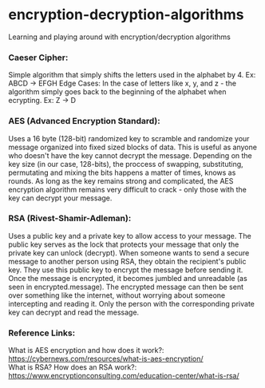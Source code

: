 # encryption-decryption-algorithms
Learning and playing around with encryption/decryption algorithms


### Caeser Cipher:
Simple algorithm that simply shifts the letters used in the alphabet by 4. 
Ex: ABCD -> EFGH
Edge Cases: In the case of letters like x, y, and z - the algorithm simply goes back to the beginning of the alphabet when ecrypting.
Ex: Z -> D

### AES (Advanced Encryption Standard):
Uses a 16 byte (128-bit) randomized key to scramble and randomize your message organized into fixed sized blocks of data. This is useful as anyone who doesn't have the key cannot decrypt the message. Depending on the key size (in our case, 128-bits), the proccess of swapping, substituting, permutating and mixing the bits happens a matter of times, knows as rounds. As long as the key remains strong and complicated, the AES encryption algorithm remains very difficult to crack - only those with the key can decrypt your message.

### RSA (Rivest-Shamir-Adleman):
Uses a public key and a private key to allow access to your message. The public key serves as the lock that protects your message that only the private key can unlock (decrypt). When someone wants to send a secure message to another person using RSA, they obtain the recipient's public key. They use this public key to encrypt the message before sending it. Once the message is encrypted, it becomes jumbled and unreadable (as seen in encrypted.message). The encrypted message can then be sent over something like the internet, without worrying about someone intercepting and reading it. Only the person with the corresponding private key can decrypt and read the message. 

### Reference Links:
What is AES encryption and how does it work?: https://cybernews.com/resources/what-is-aes-encryption/ <br>
What is RSA? How does an RSA work?: https://www.encryptionconsulting.com/education-center/what-is-rsa/
